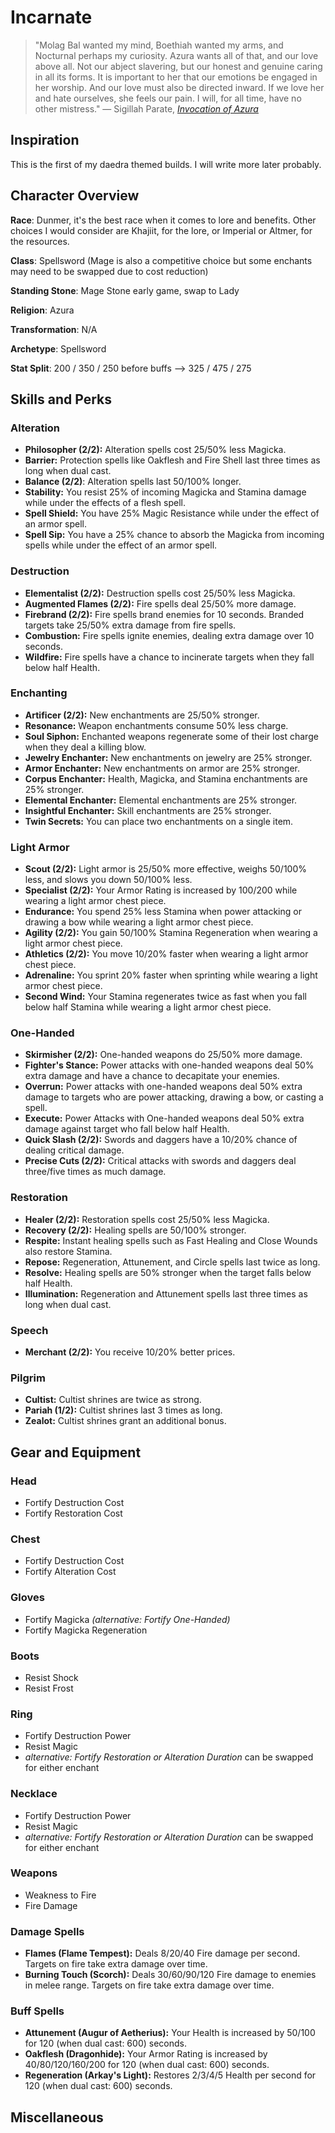 # Incarnate

> "Molag Bal wanted my mind, Boethiah wanted my arms, and Nocturnal perhaps my curiosity. Azura wants all of that, and our love above all. Not our abject slavering, but our honest and genuine caring in all its forms. It is important to her that our emotions be engaged in her worship. And our love must also be directed inward. If we love her and hate ourselves, she feels our pain. I will, for all time, have no other mistress." — Sigillah Parate, [*Invocation of Azura*](https://en.uesp.net/wiki/Lore:Invocation_of_Azura)

## Inspiration

This is the first of my daedra themed builds. I will write more later probably.

## Character Overview

**Race**: Dunmer, it's the best race when it comes to lore and benefits. Other choices I would consider are Khajiit, for the lore, or Imperial or Altmer, for the resources.
	
**Class**: Spellsword (Mage is also a competitive choice but some enchants may need to be swapped due to cost reduction)
 
**Standing Stone**: Mage Stone early game, swap to Lady

**Religion**: Azura

**Transformation**: N/A

**Archetype**: Spellsword

**Stat Split**: 200 / 350 / 250 before buffs --> 325 / 475 / 275

## Skills and Perks

### Alteration

 - **Philosopher (2/2):** Alteration spells cost 25/50% less Magicka.
 - **Barrier:** Protection spells like Oakflesh and Fire Shell last three times as long when dual cast. 
 - **Balance (2/2)**: Alteration spells last 50/100% longer.
 - **Stability:** You resist 25% of incoming Magicka and Stamina damage while under the effects of a flesh spell. 
 - **Spell Shield:** You have 25% Magic Resistance while under the effect of an armor spell.
 - **Spell Sip:** You have a 25% chance to absorb the Magicka from incoming spells while under the effect of an armor spell.

### Destruction

 - **Elementalist (2/2):** Destruction spells cost 25/50% less Magicka. 
 - **Augmented Flames (2/2):** Fire spells deal 25/50% more damage.
 - **Firebrand (2/2):** Fire spells brand enemies for 10 seconds. Branded targets take 25/50% extra damage from fire spells.
 - **Combustion:** Fire spells ignite enemies, dealing extra damage over 10 seconds.
 - **Wildfire:** Fire spells have a chance to incinerate targets when they fall below half Health.

### Enchanting

 - **Artificer (2/2):** New enchantments are 25/50% stronger.
 - **Resonance:** Weapon enchantments consume 50% less charge.
 - **Soul Siphon:** Enchanted weapons regenerate some of their lost charge when they deal a killing blow.
 - **Jewelry Enchanter:** New enchantments on jewelry are 25% stronger.
 - **Armor Enchanter:** New enchantments on armor are 25% stronger.
 - **Corpus Enchanter:** Health, Magicka, and Stamina enchantments are 25% stronger.
 - **Elemental Enchanter:** Elemental enchantments are 25% stronger.
 - **Insightful Enchanter:** Skill enchantments are 25% stronger.
 - **Twin Secrets:** You can place two enchantments on a single item.

### Light Armor
 
 - **Scout (2/2):** Light armor is 25/50% more effective, weighs 50/100% less, and slows you down 50/100% less.
 - **Specialist (2/2):** Your Armor Rating is increased by 100/200 while wearing a light armor chest piece.
 - **Endurance:** You spend 25% less Stamina when power attacking or drawing a bow while wearing a light armor chest piece.
 - **Agility (2/2):** You gain 50/100% Stamina Regeneration when wearing a light armor chest piece. 
 - **Athletics (2/2):** You move 10/20% faster when wearing a light armor chest piece.
 - **Adrenaline:** You sprint 20% faster when sprinting while wearing a light armor chest piece.
 - **Second Wind:** Your Stamina regenerates twice as fast when you fall below half Stamina while wearing a light armor chest piece.

### One-Handed

 - **Skirmisher (2/2):** One-handed weapons do 25/50% more damage.
 - **Fighter's Stance:** Power attacks with one-handed weapons deal 50% extra damage and have a chance to decapitate your enemies.
 - **Overrun:** Power attacks with one-handed weapons deal 50% extra damage to targets who are power attacking, drawing a bow, or casting a spell. 
 - **Execute:** Power Attacks with One-handed weapons deal 50% extra damage against target who fall below half Health.
 - **Quick Slash (2/2):** Swords and daggers have a 10/20% chance of dealing critical damage.
 - **Precise Cuts (2/2):**  Critical attacks with swords and daggers deal three/five times as much damage.

### Restoration

 - **Healer (2/2):** Restoration spells cost 25/50% less Magicka. 
 - **Recovery (2/2):** Healing spells are 50/100% stronger.
 - **Respite:** Instant healing spells such as Fast Healing and Close Wounds also restore Stamina.
 - **Repose:** Regeneration, Attunement, and Circle spells last twice as long.
 - **Resolve:** Healing spells are 50% stronger when the target falls below half Health.
 - **Illumination:** Regeneration and Attunement spells last three times as long when dual cast. 
 
### Speech

 - **Merchant (2/2):** You receive 10/20% better prices.
 
### Pilgrim

 - **Cultist:** Cultist shrines are twice as strong.
 - **Pariah (1/2):** Cultist shrines last 3 times as long.
 - **Zealot:** Cultist shrines grant an additional bonus.

## Gear and Equipment

### Head
 
 - Fortify Destruction Cost
 - Fortify Restoration Cost
 
### Chest
 
 - Fortify Destruction Cost
 - Fortify Alteration Cost
 
### Gloves

 - Fortify Magicka *(alternative: Fortify One-Handed)*
 - Fortify Magicka Regeneration
 
### Boots

 - Resist Shock
 - Resist Frost
 
### Ring

 - Fortify Destruction Power
 - Resist Magic 
 - *alternative: Fortify Restoration or Alteration Duration* can be swapped for either enchant
 
### Necklace

 - Fortify Destruction Power
 - Resist Magic 
 - *alternative: Fortify Restoration or Alteration Duration* can be swapped for either enchant

### Weapons

 - Weakness to Fire
 - Fire Damage

### Damage Spells
 
 - **Flames (Flame Tempest):** Deals 8/20/40 Fire damage per second. Targets on fire take extra damage over time.
 - **Burning Touch (Scorch):** Deals 30/60/90/120 Fire damage to enemies in melee range. Targets on fire take extra damage over time.

### Buff Spells

 - **Attunement (Augur of Aetherius):** Your Health is increased by 50/100 for 120 (when dual cast: 600) seconds.
 - **Oakflesh (Dragonhide):** Your Armor Rating is increased by 40/80/120/160/200 for 120 (when dual cast: 600) seconds.
 - **Regeneration (Arkay's Light):** Restores 2/3/4/5 Health per second for 120 (when dual cast: 600) seconds.

## Miscellaneous